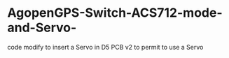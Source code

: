 # AgopenGPS-Switch-ACS712-mode-and-Servo-
code modify to insert a Servo  in D5  PCB v2   to permit to use a Servo 
